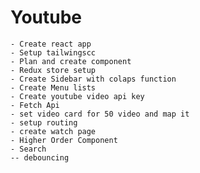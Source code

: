 # Youtube

    - Create react app
    - Setup tailwingscc
    - Plan and create component
    - Redux store setup
    - Create Sidebar with colaps function
    - Create Menu lists
    - Create youtube video api key
    - Fetch Api
    - set video card for 50 video and map it
    - setup routing
    - create watch page
    - Higher Order Component
    - Search
    -- debouncing
